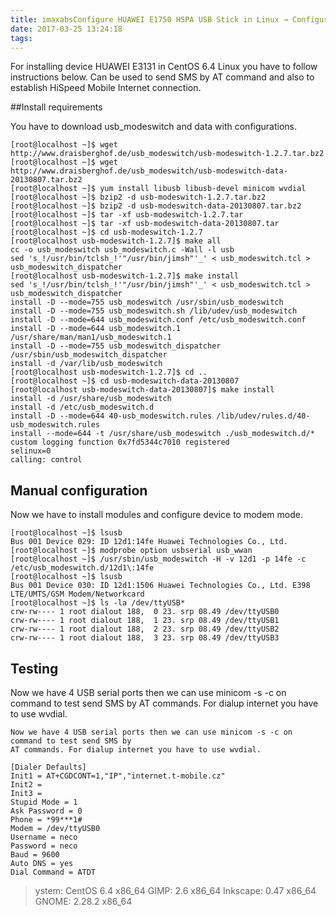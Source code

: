 ```yaml
---
title: imaxabsConfigure HUAWEI E1750 HSPA USB Stick in Linux → Configure USB modem HUAWEI E3131 in Linux
date: 2017-03-25 13:24:18
tags:
---
```

For installing device HUAWEI E3131 in CentOS 6.4 Linux you have to follow instructions below. Can be used to send SMS by AT command and also to establish HiSpeed Mobile Internet connection.




##Install requirements

You have to download usb_modeswitch and data with configurations.

```
[root@localhost ~]$ wget http://www.draisberghof.de/usb_modeswitch/usb-modeswitch-1.2.7.tar.bz2
[root@localhost ~]$ wget http://www.draisberghof.de/usb_modeswitch/usb-modeswitch-data-20130807.tar.bz2
[root@localhost ~]$ yum install libusb libusb-devel minicom wvdial
[root@localhost ~]$ bzip2 -d usb-modeswitch-1.2.7.tar.bz2
[root@localhost ~]$ bzip2 -d usb-modeswitch-data-20130807.tar.bz2
[root@localhost ~]$ tar -xf usb-modeswitch-1.2.7.tar
[root@localhost ~]$ tar -xf usb-modeswitch-data-20130807.tar
[root@localhost ~]$ cd usb-modeswitch-1.2.7
[root@localhost usb-modeswitch-1.2.7]$ make all
cc -o usb_modeswitch usb_modeswitch.c -Wall -l usb
sed 's_!/usr/bin/tclsh_!'"/usr/bin/jimsh"'_' < usb_modeswitch.tcl > usb_modeswitch_dispatcher
[root@localhost usb-modeswitch-1.2.7]$ make install
sed 's_!/usr/bin/tclsh_!'"/usr/bin/jimsh"'_' < usb_modeswitch.tcl > usb_modeswitch_dispatcher
install -D --mode=755 usb_modeswitch /usr/sbin/usb_modeswitch
install -D --mode=755 usb_modeswitch.sh /lib/udev/usb_modeswitch
install -D --mode=644 usb_modeswitch.conf /etc/usb_modeswitch.conf
install -D --mode=644 usb_modeswitch.1 /usr/share/man/man1/usb_modeswitch.1
install -D --mode=755 usb_modeswitch_dispatcher /usr/sbin/usb_modeswitch_dispatcher
install -d /var/lib/usb_modeswitch
[root@localhost usb-modeswitch-1.2.7]$ cd ..
[root@localhost ~]$ cd usb-modeswitch-data-20130807
[root@localhost usb-modeswitch-data-20130807]$ make install
install -d /usr/share/usb_modeswitch
install -d /etc/usb_modeswitch.d
install -D --mode=644 40-usb_modeswitch.rules /lib/udev/rules.d/40-usb_modeswitch.rules
install --mode=644 -t /usr/share/usb_modeswitch ./usb_modeswitch.d/*
custom logging function 0x7fd5344c7010 registered
selinux=0
calling: control

```

## Manual configuration
Now we have to install modules and configure device to modem mode.
```
[root@localhost ~]$ lsusb
Bus 001 Device 029: ID 12d1:14fe Huawei Technologies Co., Ltd.
[root@localhost ~]$ modprobe option usbserial usb_wwan
[root@localhost ~]$ /usr/sbin/usb_modeswitch -H -v 12d1 -p 14fe -c /etc/usb_modeswitch.d/12d1\:14fe
[root@localhost ~]$ lsusb
Bus 001 Device 030: ID 12d1:1506 Huawei Technologies Co., Ltd. E398 LTE/UMTS/GSM Modem/Networkcard
[root@localhost ~]$ ls -la /dev/ttyUSB*
crw-rw---- 1 root dialout 188,  0 23. srp 08.49 /dev/ttyUSB0
crw-rw---- 1 root dialout 188,  1 23. srp 08.49 /dev/ttyUSB1
crw-rw---- 1 root dialout 188,  2 23. srp 08.49 /dev/ttyUSB2
crw-rw---- 1 root dialout 188,  3 23. srp 08.49 /dev/ttyUSB3
```

## Testing
Now we have 4 USB serial ports then we can use minicom -s -c on command to test send SMS by
AT commands. For dialup internet you have to use wvdial.

```
Now we have 4 USB serial ports then we can use minicom -s -c on command to test send SMS by
AT commands. For dialup internet you have to use wvdial.
```

```
[Dialer Defaults]
Init1 = AT+CGDCONT=1,"IP","internet.t-mobile.cz"
Init2 =
Init3 =
Stupid Mode = 1
Ask Password = 0
Phone = *99***1#
Modem = /dev/ttyUSB0
Username = neco
Password = neco
Baud = 9600
Auto DNS = yes
Dial Command = ATDT

```

> ystem: CentOS 6.4 x86_64
> GIMP: 2.6 x86_64
> Inkscape: 0.47 x86_64
> GNOME: 2.28.2 x86_64
